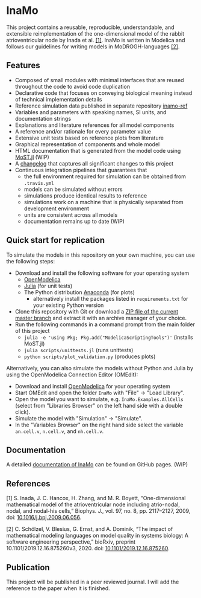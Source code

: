# InaMo

This project contains a reusable, reproducible, understandable, and extensible reimplementation of the one-dimensional model of the rabbit atrioventricular node by Inada et al. [\[1\]](#ref1).
InaMo is written in Modelica and follows our guidelines for writing models in MoDROGH-languages [\[2\]](#ref2).

## Features

* Composed of small modules with minimal interfaces that are reused throughout the code to avoid code duplication
* Declarative code that focuses on conveying biological meaning instead of technical implementation details
* Reference simulation data published in separate repository [inamo-ref](https://github.com/CSchoel/inamo-ref)
* Variables and parameters with speaking names, SI units, and documentation strings
* Explanations and literature references for all model components
* A reference and/or rationale for every parameter value
* Extensive unit tests based on reference plots from literature
* Graphical representation of components and whole model
* HTML documentation that is generated from the model code using [MoST.jl](https://github.com/THM-MoTE/ModelicaScriptingTools.jl) (WIP)
* A [changelog](CHANGELOG.md) that captures all significant changes to this project
* Continuous integration pipelines that guarantees that
  * the full environment required for simulation can be obtained from `.travis.yml`
  * models can be simulated without errors
  * simulations produce identical results to reference
  * simulations work on a machine that is physically separated from development environment
  * units are consistent across all models
  * documentation remains up to date (WIP)

## Quick start for replication

To simulate the models in this repository on your own machine, you can use the following steps:

* Download and install the following software for your operating system
  * [OpenModelica](https://www.openmodelica.org/)
  * [Julia](https://julialang.org/) (for unit tests)
  * The Python distribution [Anaconda](https://www.anaconda.com/products/individual) (for plots)
    * alternatively install the packages listed in `requirements.txt` for your existing Python version
* Clone this repository with Git or download a [ZIP file of the current master branch](https://github.com/CSchoel/hh-modelica/archive/master.zip) and extract it with an archive manager of your choice.
* Run the following commands in a command prompt from the main folder of this project
  * `julia -e 'using Pkg; Pkg.add("ModelicaScriptingTools")'` (installs MoST.jl)
  * `julia scripts/unittests.jl` (runs unittests)
  * `python scripts/plot_validation.py` (produces plots)

Alternatively, you can also simulate the models without Python and Julia by using the OpenModelica Connection Editor (OMEdit):

* Download and install [OpenModelica](https://www.openmodelica.org/) for your operating system
* Start OMEdit and open the folder `InaMo` with "File" → "Load Library".
* Open the model you want to simulate, e.g. `InaMo.Examples.AllCells` (select from "Libraries Browser" on the left hand side with a double click).
* Simulate the model with "Simulation" → "Simulate".
* In the "Variables Browser" on the right hand side select the variable `an.cell.v`, `n.cell.v`, and `nh.cell.v`.

## Documentation

A detailed [documentation of InaMo](https://cschoel.github.com/inamo/dev) can be found on GitHub pages. (WIP)

## References

<a name="ref1">[1]</a> S. Inada, J. C. Hancox, H. Zhang, and M. R. Boyett, “One-dimensional mathematical model of the atrioventricular node including atrio-nodal, nodal, and nodal-his cells,” Biophys. J., vol. 97, no. 8, pp. 2117–2127, 2009, doi: [10.1016/j.bpj.2009.06.056](https://doi.org/10.1016/j.bpj.2009.06.056).

<a name="ref2">[2]</a> C. Schölzel, V. Blesius, G. Ernst, and A. Dominik, “The impact of mathematical modeling languages on model quality in systems biology: A software engineering perspective,” bioRxiv, preprint 10.1101/2019.12.16.875260v3, 2020. doi: [10.1101/2019.12.16.875260](https:://doi.org/10.1101/2019.12.16.875260).

## Publication

This project will be published in a peer reviewed journal.
I will add the reference to the paper when it is finished.
